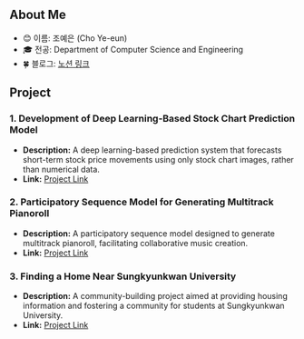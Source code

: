 ## About Me
- 😊 이름: 조예은 (Cho Ye-eun)
- 🎓 전공: Department of Computer Science and Engineering
- 🍀 블로그: [노션 링크](https://www.notion.so/2304bfa9455f808d8641e9526cd6e1a3?v=2304bfa9455f8054a821000ce204a923)



## Project

### 1.  Development of Deep Learning-Based Stock Chart Prediction Model
- **Description:** A deep learning-based prediction system that forecasts short-term stock price movements using only stock chart images, rather than numerical data.
- **Link:** [Project Link](https://github.com/VAIV-SKKU)

### 2. Participatory Sequence Model for Generating Multitrack Pianoroll
- **Description:** A participatory sequence model designed to generate multitrack pianoroll, facilitating collaborative music creation.
- **Link:** [Project Link](https://github.com/AI-Project-Team13)

### 3. Finding a Home Near Sungkyunkwan University
- **Description:** A community-building project aimed at providing housing information and fostering a community for students at Sungkyunkwan University.
- **Link:** [Project Link](https://github.com/Kangsan419/SWE_Team2)

